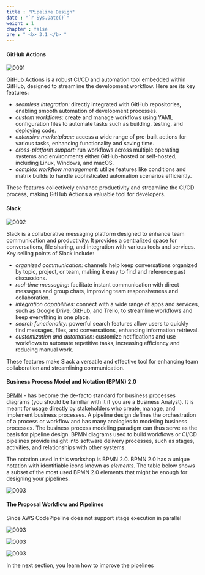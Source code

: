 ```yaml
---
title : "Pipeline Design"
date : "`r Sys.Date()`"
weight : 1
chapter : false
pre : " <b> 3.1 </b> "
---
```


<!-- In this section, you first understand what CI/CD refers to in the workshop. You then examine suitable branching and deployment strategies that help deliver the application reliably and faster. After that, you define the team workflow and CI/CD pipelines using the Business Process Model and Notation 2.0. Lastly, you provide the overall AWS architecture that has all the services needed for the development and delivery of AWSome Books, which are going to be implemented in the hands-on sections.  -->
 
#### GitHub Actions

![0001](/images/3/1/0001.png?featherlight=false&width=5pc)

[GitHub Actions](https://github.com/features/actions) is a robust CI/CD and automation tool embedded within GitHub, designed to streamline the development workflow. Here are its key features:

- *seamless integration:* directly integrated with GitHub repositories, enabling smooth automation of development processes.
- *custom workflows:* create and manage workflows using YAML configuration files to automate tasks such as building, testing, and deploying code.
- *extensive marketplace:* access a wide range of pre-built actions for various tasks, enhancing functionality and saving time.
- *cross-platform support:* run workflows across multiple operating systems and environments either GitHub-hosted or self-hosted, including Linux, Windows, and macOS.
- *complex workflow management:* utilize features like conditions and matrix builds to handle sophisticated automation scenarios efficiently.
  
These features collectively enhance productivity and streamline the CI/CD process, making GitHub Actions a valuable tool for developers.

#### Slack

![0002](/images/3/1/0002.png?featherlight=false&width=6pc)

Slack is a collaborative messaging platform designed to enhance team communication and productivity. It provides a centralized space for conversations, file sharing, and integration with various tools and services. Key selling points of Slack include:

- *organized communication:* channels help keep conversations organized by topic, project, or team, making it easy to find and reference past discussions.
- *real-time messaging:* facilitate instant communication with direct messages and group chats, improving team responsiveness and collaboration.
- *integration capabilities:* connect with a wide range of apps and services, such as Google Drive, GitHub, and Trello, to streamline workflows and keep everything in one place.
- *search functionality:* powerful search features allow users to quickly find messages, files, and conversations, enhancing information retrieval.
- *customization and automation:* customize notifications and use workflows to automate repetitive tasks, increasing efficiency and reducing manual work.

These features make Slack a versatile and effective tool for enhancing team collaboration and streamlining communication.

#### Business Process Model and Notation (BPMN) 2.0

[BPMN](https://www.omg.org/spec/BPMN#document-metadata) - has become the de-facto standard for business processes diagrams (you should be familiar with it if you are a Business Analyst). It is meant for usage directly by stakeholders who create, manage, and implement business processes. A pipeline design defines the orchestration of a process or workflow and has many analogies to modeling business processes. The business process modeling paradigm can thus serve as the basis for pipeline design. BPMN diagrams used to build workflows or CI/CD pipelines provide insight into software delivery processes, such as stages, activities, and relationships with other systems. 

The notation used in this workshop is BPMN 2.0. BPMN 2.0 has a unique notation with identifiable icons known as *elements*. The table below shows a subset of the most used BPMN 2.0 elements that might be enough for designing your pipelines.

![0003](/images/2/2/0003.svg?featherlight=false&width=40pc)

#### The Proposal Workflow and Pipelines

Since AWS CodePipeline does not support stage execution in parallel

![0003](/images/3/1/00069.svg?featherlight=false&width=100pc)

![0003](/images/3/1/00070.svg?featherlight=false&width=100pc)

![0003](/images/3/1/00071.svg?featherlight=false&width=100pc)


In the next section, you learn how to improve the pipelines

